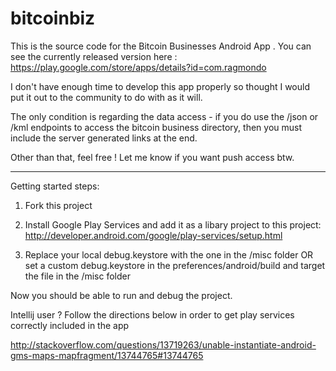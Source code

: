 bitcoinbiz
==========


This is the source code for the Bitcoin Businesses Android App . You can see the currently released version here : https://play.google.com/store/apps/details?id=com.ragmondo

I don't have enough time to develop this app properly so thought I would put it out to the community to do with as it will. 

The only condition is regarding the data access - if you do use the /json or /kml endpoints to access the bitcoin business directory, then you must include the server generated links at the end.

Other than that, feel free ! Let me know if you want push access btw.

_______________________________________

Getting started steps:

1. Fork this project

2. Install Google Play Services and add it as a libary project to this project:
http://developer.android.com/google/play-services/setup.html

3. Replace your local debug.keystore with the one in the /misc folder OR set a custom debug.keystore in the preferences/android/build and target the file in the /misc folder

Now you should be able to run and debug the project. 

Intellij user ? Follow the directions below in order to get play services correctly included in the app

http://stackoverflow.com/questions/13719263/unable-instantiate-android-gms-maps-mapfragment/13744765#13744765
